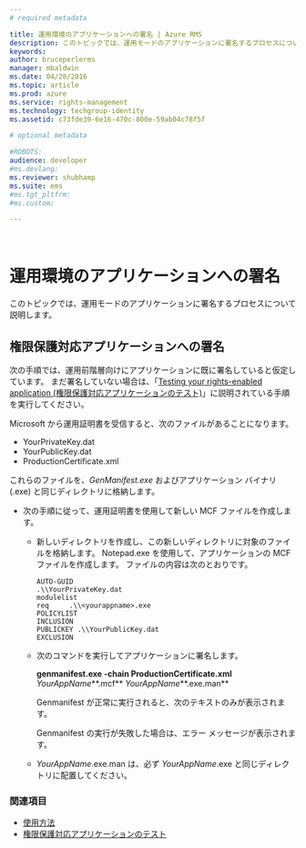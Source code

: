 ```yaml
---
# required metadata

title: 運用環境のアプリケーションへの署名 | Azure RMS
description: このトピックでは、運用モードのアプリケーションに署名するプロセスについて説明します。
keywords:
author: bruceperlerms
manager: mbaldwin
ms.date: 04/28/2016
ms.topic: article
ms.prod: azure
ms.service: rights-management
ms.technology: techgroup-identity
ms.assetid: c73fde39-6e16-470c-800e-59ab04c78f5f

# optional metadata

#ROBOTS:
audience: developer
#ms.devlang:
ms.reviewer: shubhamp
ms.suite: ems
#ms.tgt_pltfrm:
#ms.custom:

---
```


﻿
# 運用環境のアプリケーションへの署名

このトピックでは、運用モードのアプリケーションに署名するプロセスについて説明します。

## 権限保護対応アプリケーションへの署名

次の手順では、運用前階層向けにアプリケーションに既に署名していると仮定しています。 まだ署名していない場合は、「[Testing your rights-enabled application (権限保護対応アプリケーションのテスト)](running-your-first-application.md)」に説明されている手順を実行してください。

Microsoft から運用証明書を受信すると、次のファイルがあることになります。

-   YourPrivateKey.dat
-   YourPublicKey.dat
-   ProductionCertificate.xml

これらのファイルを、*GenManifest.exe* およびアプリケーション バイナリ (.exe) と同じディレクトリに格納します。

-   次の手順に従って、運用証明書を使用して新しい MCF ファイルを作成します。

    -   新しいディレクトリを作成し、この新しいディレクトリに対象のファイルを格納します。 Notepad.exe を使用して、アプリケーションの MCF ファイルを作成します。 ファイルの内容は次のとおりです。

        ``` syntax
        AUTO-GUID
        .\\YourPrivateKey.dat
        modulelist
        req     .\\<yourappname>.exe
        POLICYLIST
        INCLUSION
        PUBLICKEY .\\YourPublicKey.dat
        EXCLUSION
        ```

    -   次のコマンドを実行してアプリケーションに署名します。

        **genmanifest.exe -chain ProductionCertificate.xml** *YourAppName***.mcf** *YourAppName***.exe.man**

        Genmanifest が正常に実行されると、次のテキストのみが表示されます。

        Genmanifest の実行が失敗した場合は、エラー メッセージが表示されます。

    -   *YourAppName*.exe.man は、必ず *YourAppName*.exe と同じディレクトリに配置してください。

### 関連項目

* [使用方法](how-to-use-msipc.md)
* [権限保護対応アプリケーションのテスト](running-your-first-application.md)
 

 





<!--HONumber=Apr16_HO3-->


